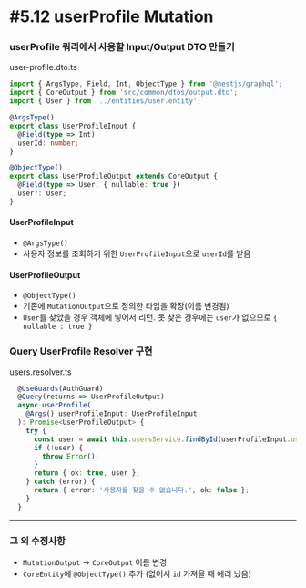 # #5.12 userProfile Mutation

### userProfile 쿼리에서 사용할 Input/Output DTO 만들기

user-profile.dto.ts

```ts
import { ArgsType, Field, Int, ObjectType } from '@nestjs/graphql';
import { CoreOutput } from 'src/common/dtos/output.dto';
import { User } from '../entities/user.entity';

@ArgsType()
export class UserProfileInput {
  @Field(type => Int)
  userId: number;
}

@ObjectType()
export class UserProfileOutput extends CoreOutput {
  @Field(type => User, { nullable: true })
  user?: User;
}
```

#### UserProfileInput

- `@ArgsType()`
- 사용자 정보를 조회하기 위한 `UserProfileInput`으로 `userId`를 받음

#### UserProfileOutput

- `@ObjectType()`
- 기존에 `MutationOutput`으로 정의한 타입을 확장(이름 변경됨)
- `User`를 찾았을 경우 객체에 넣어서 리턴. 못 찾은 경우에는 `user`가 없으므로 `{ nullable : true }`

### Query UserProfile Resolver 구현

users.resolver.ts

```ts
  @UseGuards(AuthGuard)
  @Query(returns => UserProfileOutput)
  async userProfile(
    @Args() userProfileInput: UserProfileInput,
  ): Promise<UserProfileOutput> {
    try {
      const user = await this.usersService.findById(userProfileInput.userId);
      if (!user) {
        throw Error();
      }
      return { ok: true, user };
    } catch (error) {
      return { error: '사용자를 찾을 수 없습니다.', ok: false };
    }
  }
```

---

### 그 외 수정사항

- `MutationOutput` -> `CoreOutput` 이름 변경
- `CoreEntity`에 `@ObjectType()` 추가 (없어서 `id` 가져올 때 에러 났음)
